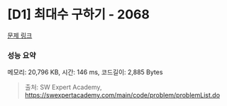 # [D1] 최대수 구하기 - 2068 

[문제 링크](https://swexpertacademy.com/main/code/problem/problemDetail.do?contestProbId=AV5QQhbqA4QDFAUq) 

### 성능 요약

메모리: 20,796 KB, 시간: 146 ms, 코드길이: 2,885 Bytes



> 출처: SW Expert Academy, https://swexpertacademy.com/main/code/problem/problemList.do